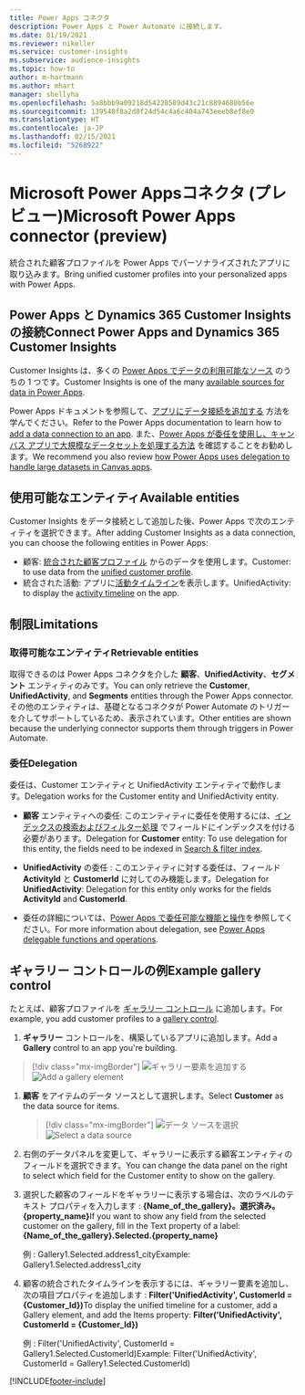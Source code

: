 ```yaml
---
title: Power Apps コネクタ
description: Power Apps と Power Automate に接続します。
ms.date: 01/19/2021
ms.reviewer: nikeller
ms.service: customer-insights
ms.subservice: audience-insights
ms.topic: how-to
author: m-hartmann
ms.author: mhart
manager: shellyha
ms.openlocfilehash: 5a8bbb9a09218d54228589d43c21c8894680b56e
ms.sourcegitcommit: 139548f8a2d0f24d54c4a6c404a743eeeb8ef8e0
ms.translationtype: HT
ms.contentlocale: ja-JP
ms.lasthandoff: 02/15/2021
ms.locfileid: "5268922"
---
```

# <a name="microsoft-power-apps-connector-preview"></a><span data-ttu-id="867af-103">Microsoft Power Appsコネクタ (プレビュー)</span><span class="sxs-lookup"><span data-stu-id="867af-103">Microsoft Power Apps connector (preview)</span></span>

<span data-ttu-id="867af-104">統合された顧客プロファイルを Power Apps でパーソナライズされたアプリに取り込みます。</span><span class="sxs-lookup"><span data-stu-id="867af-104">Bring unified customer profiles into your personalized apps with Power Apps.</span></span>

## <a name="connect-power-apps-and-dynamics-365-customer-insights"></a><span data-ttu-id="867af-105">Power Apps と Dynamics 365 Customer Insights の接続</span><span class="sxs-lookup"><span data-stu-id="867af-105">Connect Power Apps and Dynamics 365 Customer Insights</span></span>

<span data-ttu-id="867af-106">Customer Insights は、多くの [Power Apps でデータの利用可能なソース](https://docs.microsoft.com/powerapps/maker/canvas-apps/working-with-data-sources) のうちの 1 つです。</span><span class="sxs-lookup"><span data-stu-id="867af-106">Customer Insights is one of the many [available sources for data in Power Apps](https://docs.microsoft.com/powerapps/maker/canvas-apps/working-with-data-sources).</span></span>

<span data-ttu-id="867af-107">Power Apps ドキュメントを参照して、[アプリにデータ接続を追加する](https://docs.microsoft.com/powerapps/maker/canvas-apps/add-data-connection) 方法を学んでください。</span><span class="sxs-lookup"><span data-stu-id="867af-107">Refer to the Power Apps documentation to learn how to [add a data connection to an app](https://docs.microsoft.com/powerapps/maker/canvas-apps/add-data-connection).</span></span> <span data-ttu-id="867af-108">また、[Power Apps が委任を使用し、キャンバス アプリで大規模なデータセットを処理する方法](https://docs.microsoft.com/powerapps/maker/canvas-apps/delegation-overview) を確認することをお勧めします。</span><span class="sxs-lookup"><span data-stu-id="867af-108">We recommend you also review [how Power Apps uses delegation to handle large datasets in Canvas apps](https://docs.microsoft.com/powerapps/maker/canvas-apps/delegation-overview).</span></span>

## <a name="available-entities"></a><span data-ttu-id="867af-109">使用可能なエンティティ</span><span class="sxs-lookup"><span data-stu-id="867af-109">Available entities</span></span>

<span data-ttu-id="867af-110">Customer Insights をデータ接続として追加した後、Power Apps で次のエンティティを選択できます。</span><span class="sxs-lookup"><span data-stu-id="867af-110">After adding Customer Insights as a data connection, you can choose the following entities in Power Apps:</span></span>

- <span data-ttu-id="867af-111">顧客: [統合された顧客プロファイル](customer-profiles.md) からのデータを使用します。</span><span class="sxs-lookup"><span data-stu-id="867af-111">Customer: to use data from the [unified customer profile](customer-profiles.md).</span></span>
- <span data-ttu-id="867af-112">統合された活動: アプリに[活動タイムライン](activities.md)を表示します。</span><span class="sxs-lookup"><span data-stu-id="867af-112">UnifiedActivity: to display the [activity timeline](activities.md) on the app.</span></span>

## <a name="limitations"></a><span data-ttu-id="867af-113">制限</span><span class="sxs-lookup"><span data-stu-id="867af-113">Limitations</span></span>

### <a name="retrievable-entities"></a><span data-ttu-id="867af-114">取得可能なエンティティ</span><span class="sxs-lookup"><span data-stu-id="867af-114">Retrievable entities</span></span>

<span data-ttu-id="867af-115">取得できるのは Power Apps コネクタを介した **顧客**、**UnifiedActivity**、**セグメント** エンティティのみです。</span><span class="sxs-lookup"><span data-stu-id="867af-115">You can only retrieve the **Customer**, **UnifiedActivity**, and **Segments** entities through the Power Apps connector.</span></span> <span data-ttu-id="867af-116">その他のエンティティは、基礎となるコネクタが Power Automate のトリガーを介してサポートしているため、表示されています。</span><span class="sxs-lookup"><span data-stu-id="867af-116">Other entities are shown because the underlying connector supports them through triggers in Power Automate.</span></span>  

### <a name="delegation"></a><span data-ttu-id="867af-117">委任</span><span class="sxs-lookup"><span data-stu-id="867af-117">Delegation</span></span>

<span data-ttu-id="867af-118">委任は、Customer エンティティと UnifiedActivity エンティティで動作します。</span><span class="sxs-lookup"><span data-stu-id="867af-118">Delegation works for the Customer entity and UnifiedActivity entity.</span></span> 

- <span data-ttu-id="867af-119">**顧客** エンティティへの委任: このエンティティに委任を使用するには、[インデックスの検索およびフィルター処理](search-filter-index.md) でフィールドにインデックスを付ける必要があります。</span><span class="sxs-lookup"><span data-stu-id="867af-119">Delegation for **Customer** entity: To use delegation for this entity, the fields need to be indexed in [Search & filter index](search-filter-index.md).</span></span>  

- <span data-ttu-id="867af-120">**UnifiedActivity** の委任 : このエンティティに対する委任は、フィールド **ActivityId** と **CustomerId** に対してのみ機能します。</span><span class="sxs-lookup"><span data-stu-id="867af-120">Delegation for **UnifiedActivity**: Delegation for this entity only works for the fields **ActivityId** and **CustomerId**.</span></span>  

- <span data-ttu-id="867af-121">委任の詳細については、[Power Apps で委任可能な機能と操作](https://docs.microsoft.com/connectors/commondataservice/#power-apps-delegable-functions-and-operations-for-the-cds-for-apps)を参照してください。</span><span class="sxs-lookup"><span data-stu-id="867af-121">For more information about delegation, see [Power Apps delegable functions and operations](https://docs.microsoft.com/connectors/commondataservice/#power-apps-delegable-functions-and-operations-for-the-cds-for-apps).</span></span> 

## <a name="example-gallery-control"></a><span data-ttu-id="867af-122">ギャラリー コントロールの例</span><span class="sxs-lookup"><span data-stu-id="867af-122">Example gallery control</span></span>

<span data-ttu-id="867af-123">たとえば、顧客プロファイルを [ギャラリー コントロール](https://docs.microsoft.com/powerapps/maker/canvas-apps/add-gallery) に追加します。</span><span class="sxs-lookup"><span data-stu-id="867af-123">For example, you add customer profiles to a [gallery control](https://docs.microsoft.com/powerapps/maker/canvas-apps/add-gallery).</span></span>

1. <span data-ttu-id="867af-124">**ギャラリー** コントロールを、構築しているアプリに追加します。</span><span class="sxs-lookup"><span data-stu-id="867af-124">Add a **Gallery** control to an app you're building.</span></span>

> [!div class="mx-imgBorder"]
> <span data-ttu-id="867af-125">![ギャラリー要素を追加する](media/connector-powerapps9.png "ギャラリー要素を追加する")</span><span class="sxs-lookup"><span data-stu-id="867af-125">![Add a gallery element](media/connector-powerapps9.png "Add a gallery element")</span></span>

1. <span data-ttu-id="867af-126">**顧客** をアイテムのデータ ソースとして選択します。</span><span class="sxs-lookup"><span data-stu-id="867af-126">Select **Customer** as the data source for items.</span></span>

    > [!div class="mx-imgBorder"]
    > <span data-ttu-id="867af-127">![データ ソースを選択](media/choose-datasource-powerapps.png "データ ソースを選択")</span><span class="sxs-lookup"><span data-stu-id="867af-127">![Select a data source](media/choose-datasource-powerapps.png "Select a data source")</span></span>

1. <span data-ttu-id="867af-128">右側のデータパネルを変更して、ギャラリーに表示する顧客エンティティのフィールドを選択できます。</span><span class="sxs-lookup"><span data-stu-id="867af-128">You can change the data panel on the right to select which field for the Customer entity to show on the gallery.</span></span>

1. <span data-ttu-id="867af-129">選択した顧客のフィールドをギャラリーに表示する場合は、次のラベルのテキスト プロパティを入力します : **{Name_of_the_gallery}。選択済み。{property_name}**</span><span class="sxs-lookup"><span data-stu-id="867af-129">If you want to show any field from the selected customer on the gallery, fill in the Text property of a label:  **{Name_of_the_gallery}.Selected.{property_name}**</span></span>

    <span data-ttu-id="867af-130">例 : Gallery1.Selected.address1_city</span><span class="sxs-lookup"><span data-stu-id="867af-130">Example: Gallery1.Selected.address1_city</span></span>

1. <span data-ttu-id="867af-131">顧客の統合されたタイムラインを表示するには、ギャラリー要素を追加し、次の項目プロパティを追加します : **Filter('UnifiedActivity', CustomerId = {Customer_Id})**</span><span class="sxs-lookup"><span data-stu-id="867af-131">To display the unified timeline for a customer, add a Gallery element, and add the Items property: **Filter('UnifiedActivity', CustomerId = {Customer_Id})**</span></span>

    <span data-ttu-id="867af-132">例 : Filter('UnifiedActivity', CustomerId = Gallery1.Selected.CustomerId)</span><span class="sxs-lookup"><span data-stu-id="867af-132">Example: Filter('UnifiedActivity', CustomerId = Gallery1.Selected.CustomerId)</span></span>


[!INCLUDE[footer-include](../includes/footer-banner.md)]